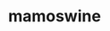 ---
id: 473
title: mamoswine
types: [ice,ground]
image: https://raw.githubusercontent.com/PokeAPI/sprites/master/sprites/pokemon/473.png
---